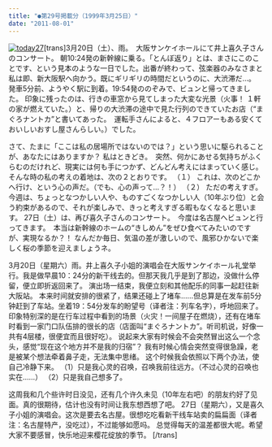 ```yaml
---
title: "●第29号掲載分（1999年3月25日）"
date: "2011-08-01"
---
```


[![today27](images/today27.jpg)](https://forritz.org/home/wp-content/uploads/2011/05/today27.jpg)\[trans\]3月20日（土）、雨。　大阪サンケイホールにて井上喜久子さんのコンサート。 朝10:24発の新幹線に乗る。「とんぼ返り」とは、まさにこのことです、という見本のような一日でした。出番が終わって、弦楽器のみなさまと私は即、新大阪駅へ向かう。既にギリギリの時間だというのに、大渋滞だ…。　発車5分前、ようやく駅に到着。19:54発ののぞみで、ビュンと帰ってきました。 印象に残ったのは、行きの車窓から見てしまった大変な光景（火事！ １軒の家が燃えていた。）と、帰りの大渋滞の途中で見た行列のできていたお店（“まぐろナントカ”と書いてあった。　運転手さんによると、４フロアーもある安くておいしいおすし屋さんらしい。）でした。

さて、たまに「ここは私の居場所ではないのでは？」という思いに駆られることが、あなたにはありますか？ 私はときどき。　突然、何かにあせる気持ちがふくらむのだけれど、現実には何も手につかず、どんどん考えにはまっていく感じ。そんな時の私の考えの着地は、次の２とおりです。 （１） これは、次のどこかへ行け、という心の声だ。（でも、心の声って…？！） （２） ただの考えすぎ。 今週は、ちょっとなつかしい人や、ものすごくなつかしい人（10年ぶり位）と会う約束があるので、それが楽しみで、きっと考えすぎる暇もなくなると思います。 27日（土）は、再び喜久子さんのコンサート。　今度は名古屋へビュンと行ってきます。　本当は新幹線のホームの“きしめん”をぜひ食べてみたいのですが、実現なるか？！ なんだか毎日、気温の差が激しいので、風邪ひかないで楽しく桜の季節を迎えましょうネ。

3月20日（星期六）雨。井上喜久子小姐的演唱会在大阪サンケイホール礼堂举行。我是做早晨10：24分的新干线去的。但那天我几乎是到了那边，没做什么停留，便立即折返回来了。 演出场一结束，我便立刻和其他配乐的同事一起赶往新大阪站。 本来时间就安排的很紧了，结果还碰上了堵车……但总算是在发车前5分钟赶到了车站。坐着19：54分发车的盼望号（译者注：列车名字），呼地回来了。 印象特别深的是在行车过程中看到的场景（火灾！一间屋子在燃烧），还有在堵车时看到一家门口队伍排的很长的店（店面叫“まぐろナントカ”。听司机说，好像一共有4层楼，很便宜而且很好吃）。 说起来大家有时候会不会突然冒出这么一个念头，感觉“现在这个地方并不是我的归宿”？ 我有时候心情会突然变得很急躁，老是被某个想法牵着鼻子走，无法集中思绪。 这个时候我会依照以下两个办法，使自己冷静下来。 （1）只是我心灵的召唤，召唤我前往远方。（不过心灵的召唤也实在……） （2）只是我自己想多了。

这周我和几个些许时日没见，还有几个许久未见（10年左右吧）的朋友约好了见面。真的很期待，估计也没有时间让我东想西想了吧。 27日（星期六），又是喜久子小姐的演唱会。这次是要去名古屋。很想吃吃看新干线车站卖的扁扁面（译者注：名古屋特产，没吃过），不过能够如愿吗。 总觉得每天的温差都很大呢。希望大家不要感冒，快乐地迎来樱花绽放的季节。 \[/trans\]
